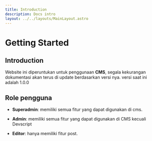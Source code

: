```yaml
---
title: Introduction
description: Docs intro
layout: ../../layouts/MainLayout.astro
---
```


# Getting Started

## Introduction

Website ini diperuntukan untuk penggunaan **CMS**,
segala kekurangan dokumentasi akan terus di update berdasarkan versi nya.
versi saat ini adalah 1.0.0

## Role pengguna

- **Superadmin**: memiliki semua fitur yang dapat digunakan di cms.

- **Admin**: memiliki semua fitur yang dapat digunakan di CMS kecuali Devscript

- **Editor**: hanya memiliki fitur post.
